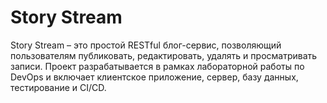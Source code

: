 # Story Stream

Story Stream – это простой RESTful блог-сервис, позволяющий пользователям публиковать, редактировать, удалять и просматривать записи. Проект разрабатывается в рамках лабораторной работы по DevOps и включает клиентское приложение, сервер, базу данных, тестирование и CI/CD.

